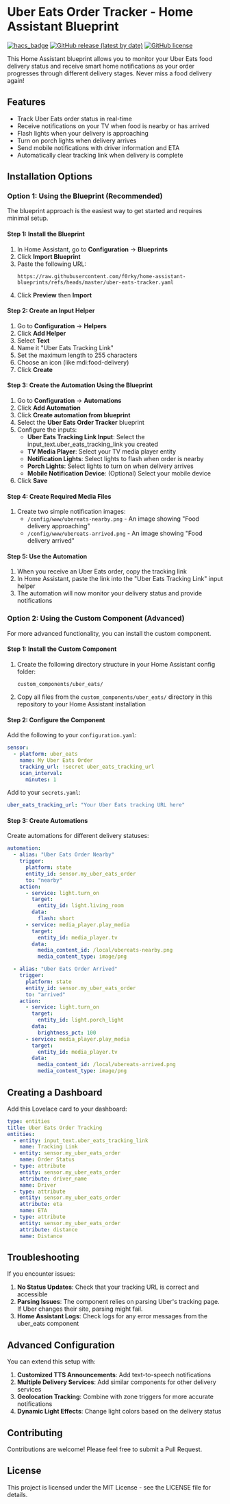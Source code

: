 # Uber Eats Order Tracker - Home Assistant Blueprint

[![hacs_badge](https://img.shields.io/badge/HACS-Default-orange.svg)](https://github.com/hacs/integration)
[![GitHub release (latest by date)](https://img.shields.io/github/v/release/f0rky/home-assistant-blueprints)](https://github.com/f0rky/home-assistant-blueprints/releases)
[![GitHub license](https://img.shields.io/github/license/f0rky/home-assistant-blueprints)](https://github.com/f0rky/home-assistant-blueprints/blob/main/LICENSE)

This Home Assistant blueprint allows you to monitor your Uber Eats food delivery status and receive smart home notifications as your order progresses through different delivery stages. Never miss a food delivery again!

## Features

- Track Uber Eats order status in real-time
- Receive notifications on your TV when food is nearby or has arrived
- Flash lights when your delivery is approaching
- Turn on porch lights when delivery arrives
- Send mobile notifications with driver information and ETA
- Automatically clear tracking link when delivery is complete

## Installation Options

### Option 1: Using the Blueprint (Recommended)

The blueprint approach is the easiest way to get started and requires minimal setup.

#### Step 1: Install the Blueprint

1. In Home Assistant, go to **Configuration** → **Blueprints**
2. Click **Import Blueprint**
3. Paste the following URL:
   ```
   https://raw.githubusercontent.com/f0rky/home-assistant-blueprints/refs/heads/master/uber-eats-tracker.yaml
   ```
4. Click **Preview** then **Import**

#### Step 2: Create an Input Helper

1. Go to **Configuration** → **Helpers**
2. Click **Add Helper**
3. Select **Text**
4. Name it "Uber Eats Tracking Link"
5. Set the maximum length to 255 characters
6. Choose an icon (like mdi:food-delivery)
7. Click **Create**

#### Step 3: Create the Automation Using the Blueprint

1. Go to **Configuration** → **Automations**
2. Click **Add Automation**
3. Click **Create automation from blueprint**
4. Select the **Uber Eats Order Tracker** blueprint
5. Configure the inputs:
   - **Uber Eats Tracking Link Input**: Select the input_text.uber_eats_tracking_link you created
   - **TV Media Player**: Select your TV media player entity
   - **Notification Lights**: Select lights to flash when order is nearby
   - **Porch Lights**: Select lights to turn on when delivery arrives
   - **Mobile Notification Device**: (Optional) Select your mobile device
6. Click **Save**

#### Step 4: Create Required Media Files

1. Create two simple notification images:
   - `/config/www/ubereats-nearby.png` - An image showing "Food delivery approaching"
   - `/config/www/ubereats-arrived.png` - An image showing "Food delivery arrived"

#### Step 5: Use the Automation

1. When you receive an Uber Eats order, copy the tracking link 
2. In Home Assistant, paste the link into the "Uber Eats Tracking Link" input helper
3. The automation will now monitor your delivery status and provide notifications

### Option 2: Using the Custom Component (Advanced)

For more advanced functionality, you can install the custom component.

#### Step 1: Install the Custom Component

1. Create the following directory structure in your Home Assistant config folder:
   ```
   custom_components/uber_eats/
   ```
2. Copy all files from the `custom_components/uber_eats/` directory in this repository to your Home Assistant installation

#### Step 2: Configure the Component

Add the following to your `configuration.yaml`:

```yaml
sensor:
  - platform: uber_eats
    name: My Uber Eats Order
    tracking_url: !secret uber_eats_tracking_url
    scan_interval:
      minutes: 1
```

Add to your `secrets.yaml`:
```yaml
uber_eats_tracking_url: "Your Uber Eats tracking URL here"
```

#### Step 3: Create Automations

Create automations for different delivery statuses:

```yaml
automation:
  - alias: "Uber Eats Order Nearby"
    trigger:
      platform: state
      entity_id: sensor.my_uber_eats_order
      to: "nearby"
    action:
      - service: light.turn_on
        target:
          entity_id: light.living_room
        data:
          flash: short
      - service: media_player.play_media
        target:
          entity_id: media_player.tv
        data:
          media_content_id: /local/ubereats-nearby.png
          media_content_type: image/png

  - alias: "Uber Eats Order Arrived"
    trigger:
      platform: state
      entity_id: sensor.my_uber_eats_order
      to: "arrived"
    action:
      - service: light.turn_on
        target:
          entity_id: light.porch_light
        data:
          brightness_pct: 100
      - service: media_player.play_media
        target:
          entity_id: media_player.tv
        data:
          media_content_id: /local/ubereats-arrived.png
          media_content_type: image/png
```

## Creating a Dashboard

Add this Lovelace card to your dashboard:

```yaml
type: entities
title: Uber Eats Order Tracking
entities:
  - entity: input_text.uber_eats_tracking_link
    name: Tracking Link
  - entity: sensor.my_uber_eats_order
    name: Order Status
  - type: attribute
    entity: sensor.my_uber_eats_order
    attribute: driver_name
    name: Driver
  - type: attribute
    entity: sensor.my_uber_eats_order
    attribute: eta
    name: ETA
  - type: attribute
    entity: sensor.my_uber_eats_order
    attribute: distance
    name: Distance
```

## Troubleshooting

If you encounter issues:

1. **No Status Updates**: Check that your tracking URL is correct and accessible
2. **Parsing Issues**: The component relies on parsing Uber's tracking page. If Uber changes their site, parsing might fail.
3. **Home Assistant Logs**: Check logs for any error messages from the uber_eats component

## Advanced Configuration

You can extend this setup with:

1. **Customized TTS Announcements**: Add text-to-speech notifications 
2. **Multiple Delivery Services**: Add similar components for other delivery services
3. **Geolocation Tracking**: Combine with zone triggers for more accurate notifications
4. **Dynamic Light Effects**: Change light colors based on the delivery status

## Contributing

Contributions are welcome! Please feel free to submit a Pull Request.

## License

This project is licensed under the MIT License - see the LICENSE file for details.
